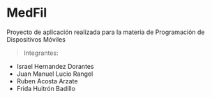 # MedFil
Proyecto de aplicación realizada para la materia de Programación de Dispositivos Móviles

> Integrantes:
- Israel Hernandez Dorantes
- Juan Manuel Lucio Rangel
- Ruben Acosta Arzate
- Frida Huitrón Badillo
